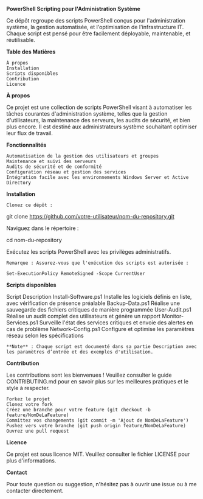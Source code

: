 **PowerShell Scripting pour l'Administration Système**

Ce dépôt regroupe des scripts PowerShell conçus pour l'administration système, la gestion automatisée, et l'optimisation de l'infrastructure IT. Chaque script est pensé pour être facilement déployable, maintenable, et réutilisable.

**Table des Matières**

    À propos
    Installation
    Scripts disponibles
    Contribution
    Licence

**À propos**

Ce projet est une collection de scripts PowerShell visant à automatiser les tâches courantes d'administration système, telles que la gestion d'utilisateurs, la maintenance des serveurs, les audits de sécurité, et bien plus encore. Il est destiné aux administrateurs système souhaitant optimiser leur flux de travail.

**Fonctionnalités**

    Automatisation de la gestion des utilisateurs et groupes
    Maintenance et suivi des serveurs
    Audits de sécurité et de conformité
    Configuration réseau et gestion des services
    Intégration facile avec les environnements Windows Server et Active Directory

**Installation**

    Clonez ce dépôt :

git clone https://github.com/votre-utilisateur/nom-du-repository.git

Naviguez dans le répertoire :

cd nom-du-repository

Exécutez les scripts PowerShell avec les privilèges administratifs.

    Remarque : Assurez-vous que l'exécution des scripts est autorisée :

    Set-ExecutionPolicy RemoteSigned -Scope CurrentUser

**Scripts disponibles**

Script	Description
Install-Software.ps1	Installe les logiciels définis en liste, avec vérification de présence préalable
Backup-Data.ps1	Réalise une sauvegarde des fichiers critiques de manière programmée
User-Audit.ps1	Réalise un audit complet des utilisateurs et génère un rapport
Monitor-Services.ps1	Surveille l'état des services critiques et envoie des alertes en cas de problème
Network-Config.ps1	Configure et optimise les paramètres réseau selon les spécifications

    **Note** : Chaque script est documenté dans sa partie Description avec les paramètres d’entrée et des exemples d'utilisation.

**Contribution**

Les contributions sont les bienvenues ! Veuillez consulter le guide CONTRIBUTING.md pour en savoir plus sur les meilleures pratiques et le style à respecter.

    Forkez le projet
    Clonez votre fork
    Créez une branche pour votre feature (git checkout -b feature/NomDeLaFeature)
    Committez vos changements (git commit -m 'Ajout de NomDeLaFeature')
    Pushez vers votre branche (git push origin feature/NomDeLaFeature)
    Ouvrez une pull request

**Licence**

Ce projet est sous licence MIT. Veuillez consulter le fichier LICENSE pour plus d'informations.

**Contact** 

Pour toute question ou suggestion, n'hésitez pas à ouvrir une issue ou à me contacter directement.
